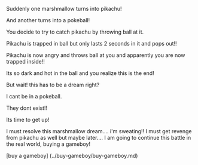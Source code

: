 Suddenly one marshmallow turns into pikachu!

And another turns into a pokeball!

You decide to try to catch pikachu by throwing ball at it.

Pikachu is trapped in ball but only lasts 2 seconds in it and pops out!!

Pikachu is now angry and throws ball at you and apparently you are now trapped inside!!

Its so dark and hot in the ball and you realize this is the end!

But wait! this has to be a dream right?

I cant be in a pokeball.

They dont exist!!

Its time to get up!

I must resolve this marshmallow dream.... i'm sweating!!
I must get revenge from pikachu as well but maybe later....
I am going to continue this battle in the real world, buying a gameboy!

[buy a gameboy] (../buy-gameboy/buy-gameboy.md)